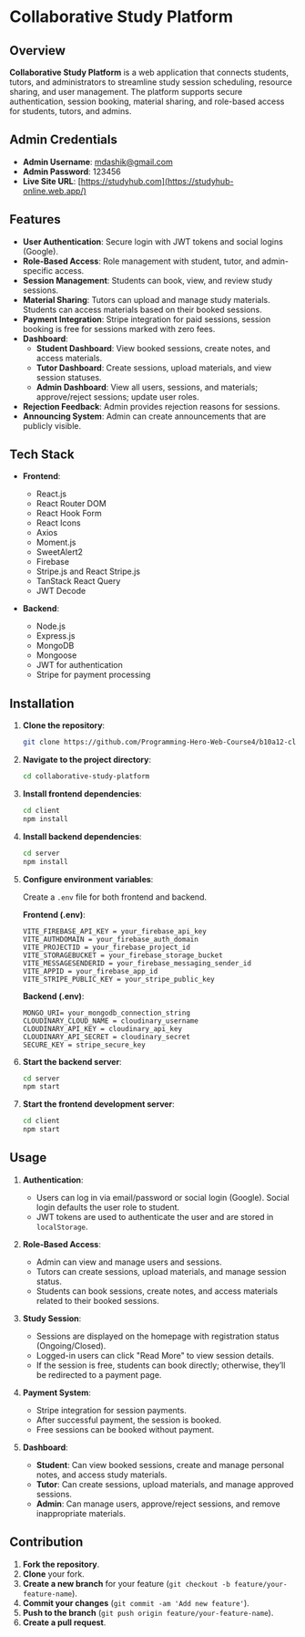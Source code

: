 # Collaborative Study Platform

## Overview

**Collaborative Study Platform** is a web application that connects students, tutors, and administrators to streamline study session scheduling, resource sharing, and user management. The platform supports secure authentication, session booking, material sharing, and role-based access for students, tutors, and admins.

## Admin Credentials

- **Admin Username**: mdashik@gmail.com
- **Admin Password**: 123456
- **Live Site URL**: [https://studyhub.com](https://studyhub-online.web.app/)

## Features

- **User Authentication**: Secure login with JWT tokens and social logins (Google).
- **Role-Based Access**: Role management with student, tutor, and admin-specific access.
- **Session Management**: Students can book, view, and review study sessions.
- **Material Sharing**: Tutors can upload and manage study materials. Students can access materials based on their booked sessions.
- **Payment Integration**: Stripe integration for paid sessions, session booking is free for sessions marked with zero fees.
- **Dashboard**:
  - **Student Dashboard**: View booked sessions, create notes, and access materials.
  - **Tutor Dashboard**: Create sessions, upload materials, and view session statuses.
  - **Admin Dashboard**: View all users, sessions, and materials; approve/reject sessions; update user roles.
- **Rejection Feedback**: Admin provides rejection reasons for sessions.
- **Announcing System**: Admin can create announcements that are publicly visible.

## Tech Stack

- **Frontend**:
  - React.js
  - React Router DOM
  - React Hook Form
  - React Icons
  - Axios
  - Moment.js
  - SweetAlert2
  - Firebase
  - Stripe.js and React Stripe.js
  - TanStack React Query
  - JWT Decode

- **Backend**:
  - Node.js
  - Express.js
  - MongoDB
  - Mongoose
  - JWT for authentication
  - Stripe for payment processing

## Installation

1. **Clone the repository**:

   ```bash
   git clone https://github.com/Programming-Hero-Web-Course4/b10a12-client-side-mdashik-dev/tree/main
   ```

2. **Navigate to the project directory**:

   ```bash
   cd collaborative-study-platform
   ```

3. **Install frontend dependencies**:

   ```bash
   cd client
   npm install
   ```

4. **Install backend dependencies**:

   ```bash
   cd server
   npm install
   ```

5. **Configure environment variables**:
   
   Create a `.env` file for both frontend and backend.

   **Frontend (.env)**:

   ```env
   VITE_FIREBASE_API_KEY = your_firebase_api_key
   VITE_AUTHDOMAIN = your_firebase_auth_domain
   VITE_PROJECTID = your_firebase_project_id
   VITE_STORAGEBUCKET = your_firebase_storage_bucket
   VITE_MESSAGESENDERID = your_firebase_messaging_sender_id
   VITE_APPID = your_firebase_app_id
   VITE_STRIPE_PUBLIC_KEY = your_stripe_public_key
   ```

   **Backend (.env)**:

   ```env
   MONGO_URI= your_mongodb_connection_string
   CLOUDINARY_CLOUD_NAME = cloudinary_username
   CLOUDINARY_API_KEY = cloudinary_api_key
   CLOUDINARY_API_SECRET = cloudinary_secret
   SECURE_KEY = stripe_secure_key

   ```

6. **Start the backend server**:

   ```bash
   cd server
   npm start
   ```

7. **Start the frontend development server**:

   ```bash
   cd client
   npm start
   ```

## Usage

1. **Authentication**:
   - Users can log in via email/password or social login (Google). Social login defaults the user role to student.
   - JWT tokens are used to authenticate the user and are stored in `localStorage`.

2. **Role-Based Access**:
   - Admin can view and manage users and sessions.
   - Tutors can create sessions, upload materials, and manage session status.
   - Students can book sessions, create notes, and access materials related to their booked sessions.

3. **Study Session**:
   - Sessions are displayed on the homepage with registration status (Ongoing/Closed).
   - Logged-in users can click "Read More" to view session details.
   - If the session is free, students can book directly; otherwise, they’ll be redirected to a payment page.
   
4. **Payment System**:
   - Stripe integration for session payments.
   - After successful payment, the session is booked.
   - Free sessions can be booked without payment.

5. **Dashboard**:
   - **Student**: Can view booked sessions, create and manage personal notes, and access study materials.
   - **Tutor**: Can create sessions, upload materials, and manage approved sessions.
   - **Admin**: Can manage users, approve/reject sessions, and remove inappropriate materials.

## Contribution

1. **Fork the repository**.
2. **Clone** your fork.
3. **Create a new branch** for your feature (`git checkout -b feature/your-feature-name`).
4. **Commit your changes** (`git commit -am 'Add new feature'`).
5. **Push to the branch** (`git push origin feature/your-feature-name`).
6. **Create a pull request**.
